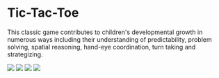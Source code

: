 # Tic-Tac-Toe
This classic game contributes to children's developmental growth in numerous ways including their understanding of predictability, problem solving, spatial reasoning, hand-eye coordination, turn taking and strategizing.

![](ScreenShot/img1.jpeg)
![](ScreenShot/img2.jpeg)
![](ScreenShot/img3.jpeg)
![](ScreenShot/img4.jpeg)